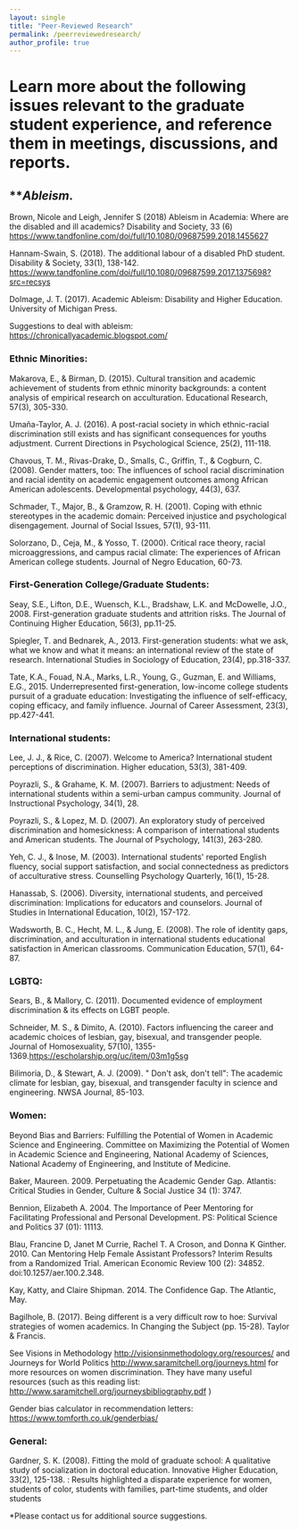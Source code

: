 ```yaml
---
layout: single
title: "Peer-Reviewed Research"
permalink: /peerreviewedresearch/
author_profile: true
---
```


Learn more about the following issues relevant to the graduate student experience, and reference them in meetings, discussions, and reports. 
==============

## **_Ableism_.

Brown, Nicole and Leigh, Jennifer S (2018) Ableism in Academia: Where are the disabled and ill academics? Disability and Society, 33 (6) https://www.tandfonline.com/doi/full/10.1080/09687599.2018.1455627 

Hannam-Swain, S. (2018). The additional labour of a disabled PhD student. Disability & Society, 33(1), 138-142. https://www.tandfonline.com/doi/full/10.1080/09687599.2017.1375698?src=recsys 

Dolmage, J. T. (2017). Academic Ableism: Disability and Higher Education. University of Michigan Press. 

Suggestions to deal with ableism: https://chronicallyacademic.blogspot.com/ 

### Ethnic Minorities:
Makarova, E., & Birman, D. (2015). Cultural transition and academic achievement of students from ethnic minority backgrounds: a content analysis of empirical research on acculturation. Educational Research, 57(3), 305-330.

Umaña-Taylor, A. J. (2016). A post-racial society in which ethnic-racial discrimination still exists and has significant consequences for youths adjustment. Current Directions in Psychological Science, 25(2), 111-118.

Chavous, T. M., Rivas-Drake, D., Smalls, C., Griffin, T., & Cogburn, C. (2008). Gender matters, too: The influences of school racial discrimination and racial identity on academic engagement outcomes among African American adolescents. Developmental psychology, 44(3), 637.

Schmader, T., Major, B., & Gramzow, R. H. (2001). Coping with ethnic stereotypes in the academic domain: Perceived injustice and psychological disengagement. Journal of Social Issues, 57(1), 93-111.

Solorzano, D., Ceja, M., & Yosso, T. (2000). Critical race theory, racial microaggressions, and campus racial climate: The experiences of African American college students. Journal of Negro Education, 60-73.

### First-Generation College/Graduate Students:

Seay, S.E., Lifton, D.E., Wuensch, K.L., Bradshaw, L.K. and McDowelle, J.O., 2008. First-generation graduate students and attrition risks. The Journal of Continuing Higher Education, 56(3), pp.11-25.

Spiegler, T. and Bednarek, A., 2013. First-generation students: what we ask, what we know and what it means: an international review of the state of research. International Studies in Sociology of Education, 23(4), pp.318-337.

Tate, K.A., Fouad, N.A., Marks, L.R., Young, G., Guzman, E. and Williams, E.G., 2015. Underrepresented first-generation, low-income college students pursuit of a graduate education: Investigating the influence of self-efficacy, coping efficacy, and family influence. Journal of Career Assessment, 23(3), pp.427-441.

### International students:

Lee, J. J., & Rice, C. (2007). Welcome to America? International student perceptions of discrimination. Higher education, 53(3), 381-409.

Poyrazli, S., & Grahame, K. M. (2007). Barriers to adjustment: Needs of international students within a semi-urban campus community. Journal of Instructional Psychology, 34(1), 28.

Poyrazli, S., & Lopez, M. D. (2007). An exploratory study of perceived discrimination and homesickness: A comparison of international students and American students. The Journal of Psychology, 141(3), 263-280.

Yeh, C. J., & Inose, M. (2003). International students' reported English fluency, social support satisfaction, and social connectedness as predictors of acculturative stress. Counselling Psychology Quarterly, 16(1), 15-28.

Hanassab, S. (2006). Diversity, international students, and perceived discrimination: Implications for educators and counselors. Journal of Studies in International Education, 10(2), 157-172.

Wadsworth, B. C., Hecht, M. L., & Jung, E. (2008). The role of identity gaps, discrimination, and acculturation in international students educational satisfaction in American classrooms. Communication Education, 57(1), 64-87.

### LGBTQ:

Sears, B., & Mallory, C. (2011). Documented evidence of employment discrimination & its effects on LGBT people.

Schneider, M. S., & Dimito, A. (2010). Factors influencing the career and academic choices of lesbian, gay, bisexual, and transgender people. Journal of Homosexuality, 57(10), 1355-1369.https://escholarship.org/uc/item/03m1g5sg 

Bilimoria, D., & Stewart, A. J. (2009). " Don't ask, don't tell": The academic climate for lesbian, gay, bisexual, and transgender faculty in science and engineering. NWSA Journal, 85-103. 


### Women:

Beyond Bias and Barriers: Fulfilling the Potential of Women in Academic Science and Engineering. Committee on Maximizing the Potential of Women in Academic Science and Engineering, National Academy of Sciences, National Academy of Engineering, and Institute of Medicine.

Baker, Maureen. 2009. Perpetuating the Academic Gender Gap. Atlantis: Critical Studies in Gender, Culture & Social Justice 34 (1): 3747.

Bennion, Elizabeth A. 2004. The Importance of Peer Mentoring for Facilitating Professional and Personal Development. PS: Political Science and Politics 37 (01): 11113.

Blau, Francine D, Janet M Currie, Rachel T. A Croson, and Donna K Ginther. 2010. Can Mentoring Help Female Assistant Professors? Interim Results from a Randomized Trial. American Economic Review 100 (2): 34852. doi:10.1257/aer.100.2.348.

Kay, Katty, and Claire Shipman. 2014. The Confidence Gap. The Atlantic, May.

Bagilhole, B. (2017). Being different is a very difficult row to hoe: Survival strategies of women academics. In Changing the Subject (pp. 15-28). Taylor & Francis.

See Visions in Methodology http://visionsinmethodology.org/resources/ and Journeys for World Politics http://www.saramitchell.org/journeys.html for more resources on women discrimination. They have many useful resources (such as this reading list: http://www.saramitchell.org/journeysbibliography.pdf )

Gender bias calculator in recommendation letters: https://www.tomforth.co.uk/genderbias/ 

### General:
Gardner, S. K. (2008). Fitting the mold of graduate school: A qualitative study of socialization in doctoral education. Innovative Higher Education, 33(2), 125-138. : Results highlighted a disparate experience for women, students of color, students with families, part-time students, and older students

*Please contact us for additional source suggestions.
